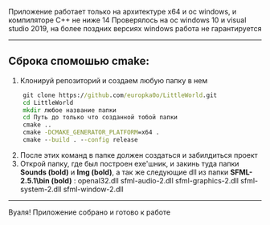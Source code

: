 Приложение работает только на архитектуре x64 и oc windows, и компиляторе C++ не ниже 14
Проверялось на ос windows 10 и visual studio 2019, на более поздних версиях windows работа не гарантируется 
____
## Сброка спомошью cmake:

1. Клонируй репозиторий и создаем любую папку в нем
```bat
    git clone https://github.com/europka0o/LittleWorld.git
    cd LittleWorld
    mkdir любое название папки
    cd Путь до только что созданной тобой папки
    cmake ..
    cmake -DCMAKE_GENERATOR_PLATFORM=x64 .
    cmake --build . --config release
```  
2. После этих команд в папке должен создаться и забилдиться проект
3. Открой папку, где был построен exe'шник, и закинь туда папки **Sounds (bold)** и **Img (bold)**, а так же 
следующие dll из папки **SFML-2.5.1\bin (bold)** :
    openal32.dll 
    sfml-audio-2.dll
    sfml-graphics-2.dll
    sfml-system-2.dll
    sfml-window-2.dll

____
Вуаля! Приложение собрано и готово к работе
